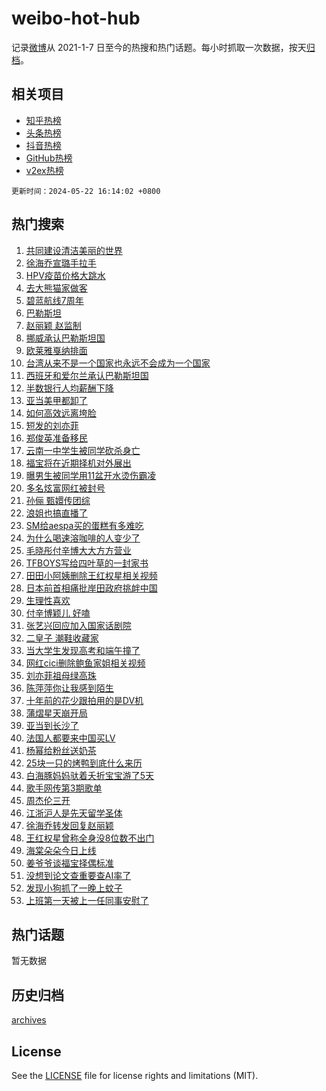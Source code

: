 # weibo-hot-hub

记录[微博](https://www.weibo.com)从 2021-1-7 日至今的热搜和热门话题。每小时抓取一次数据，按天[归档](archives)。

## 相关项目

- [知乎热榜](https://github.com/lonnyzhang423/zhihu-hot-hub)
- [头条热榜](https://github.com/lonnyzhang423/toutiao-hot-hub)
- [抖音热榜](https://github.com/lonnyzhang423/douyin-hot-hub)
- [GitHub热榜](https://github.com/lonnyzhang423/github-hot-hub)
- [v2ex热榜](https://github.com/lonnyzhang423/v2ex-hot-hub)


`更新时间：2024-05-22 16:14:02 +0800`

## 热门搜索

1. [共同建设清洁美丽的世界](https://m.weibo.cn/search?containerid=100103type%3D1%26t%3D10%26q%3D%23%E5%85%B1%E5%90%8C%E5%BB%BA%E8%AE%BE%E6%B8%85%E6%B4%81%E7%BE%8E%E4%B8%BD%E7%9A%84%E4%B8%96%E7%95%8C%23&stream_entry_id=51&isnewpage=1&extparam=seat%3D1%26dgr%3D0%26cate%3D10103%26q%3D%2523%25E5%2585%25B1%25E5%2590%258C%25E5%25BB%25BA%25E8%25AE%25BE%25E6%25B8%2585%25E6%25B4%2581%25E7%25BE%258E%25E4%25B8%25BD%25E7%259A%2584%25E4%25B8%2596%25E7%2595%258C%2523%26pos%3D0%26filter_type%3Drealtimehot%26stream_entry_id%3D51%26c_type%3D51%26display_time%3D1716365640%26pre_seqid%3D171636564093502142128)
1. [徐海乔宣璐手拉手](https://m.weibo.cn/search?containerid=100103type%3D1%26t%3D10%26q%3D%E5%BE%90%E6%B5%B7%E4%B9%94%E5%AE%A3%E7%92%90%E6%89%8B%E6%8B%89%E6%89%8B&stream_entry_id=31&isnewpage=1&extparam=seat%3D1%26lcate%3D5001%26cate%3D5001%26pos%3D0%26stream_entry_id%3D31%26dgr%3D0%26realpos%3D1%26q%3D%25E5%25BE%2590%25E6%25B5%25B7%25E4%25B9%2594%25E5%25AE%25A3%25E7%2592%2590%25E6%2589%258B%25E6%258B%2589%25E6%2589%258B%26c_type%3D31%26filter_type%3Drealtimehot%26flag%3D1%26band_rank%3D1%26display_time%3D1716365640%26pre_seqid%3D171636564093502142128)
1. [HPV疫苗价格大跳水](https://m.weibo.cn/search?containerid=100103type%3D1%26t%3D10%26q%3D%23HPV%E7%96%AB%E8%8B%97%E4%BB%B7%E6%A0%BC%E5%A4%A7%E8%B7%B3%E6%B0%B4%23&stream_entry_id=31&isnewpage=1&extparam=seat%3D1%26lcate%3D5001%26cate%3D5001%26pos%3D1%26stream_entry_id%3D31%26dgr%3D0%26realpos%3D2%26q%3D%2523HPV%25E7%2596%25AB%25E8%258B%2597%25E4%25BB%25B7%25E6%25A0%25BC%25E5%25A4%25A7%25E8%25B7%25B3%25E6%25B0%25B4%2523%26c_type%3D31%26filter_type%3Drealtimehot%26flag%3D1%26band_rank%3D2%26display_time%3D1716365640%26pre_seqid%3D171636564093502142128)
1. [去大熊猫家做客](https://m.weibo.cn/search?containerid=100103type%3D1%26t%3D10%26q%3D%23%E5%8E%BB%E5%A4%A7%E7%86%8A%E7%8C%AB%E5%AE%B6%E5%81%9A%E5%AE%A2%23&stream_entry_id=31&isnewpage=1&extparam=seat%3D1%26lcate%3D5001%26cate%3D5001%26pos%3D2%26stream_entry_id%3D31%26dgr%3D0%26realpos%3D3%26q%3D%2523%25E5%258E%25BB%25E5%25A4%25A7%25E7%2586%258A%25E7%258C%25AB%25E5%25AE%25B6%25E5%2581%259A%25E5%25AE%25A2%2523%26c_type%3D31%26filter_type%3Drealtimehot%26flag%3D0%26band_rank%3D3%26display_time%3D1716365640%26pre_seqid%3D171636564093502142128)
1. [碧蓝航线7周年](https://m.weibo.cn/search?containerid=100103type%3D1%26t%3D10%26q%3D%23%E7%A2%A7%E8%93%9D%E8%88%AA%E7%BA%BF7%E5%91%A8%E5%B9%B4%23&stream_entry_id=31&isnewpage=1&extparam=seat%3D1%26lcate%3D5001%26cate%3D5001%26pos%3D3%26stream_entry_id%3D31%26dgr%3D0%26c_type%3D31%26is_ad_pos%3D1%26q%3D%2523%25E7%25A2%25A7%25E8%2593%259D%25E8%2588%25AA%25E7%25BA%25BF7%25E5%2591%25A8%25E5%25B9%25B4%2523%26band_rank%3D4%26filter_type%3Drealtimehot%26adid%3D236921%26topic_ad%3D1%26display_time%3D1716365640%26pre_seqid%3D171636564093502142128)
1. [巴勒斯坦](https://m.weibo.cn/search?containerid=100103type%3D1%26t%3D10%26q%3D%E5%B7%B4%E5%8B%92%E6%96%AF%E5%9D%A6&stream_entry_id=31&isnewpage=1&extparam=seat%3D1%26lcate%3D5001%26cate%3D5001%26pos%3D4%26stream_entry_id%3D31%26dgr%3D0%26realpos%3D4%26q%3D%25E5%25B7%25B4%25E5%258B%2592%25E6%2596%25AF%25E5%259D%25A6%26c_type%3D31%26filter_type%3Drealtimehot%26flag%3D1%26band_rank%3D4%26display_time%3D1716365640%26pre_seqid%3D171636564093502142128)
1. [赵丽颖 赵监制](https://m.weibo.cn/search?containerid=100103type%3D1%26t%3D10%26q%3D%E8%B5%B5%E4%B8%BD%E9%A2%96+%E8%B5%B5%E7%9B%91%E5%88%B6&stream_entry_id=31&isnewpage=1&extparam=seat%3D1%26lcate%3D5001%26cate%3D5001%26pos%3D5%26stream_entry_id%3D31%26dgr%3D0%26realpos%3D5%26q%3D%25E8%25B5%25B5%25E4%25B8%25BD%25E9%25A2%2596%2520%25E8%25B5%25B5%25E7%259B%2591%25E5%2588%25B6%26c_type%3D31%26filter_type%3Drealtimehot%26flag%3D0%26band_rank%3D5%26display_time%3D1716365640%26pre_seqid%3D171636564093502142128)
1. [挪威承认巴勒斯坦国](https://m.weibo.cn/search?containerid=100103type%3D1%26t%3D10%26q%3D%23%E6%8C%AA%E5%A8%81%E6%89%BF%E8%AE%A4%E5%B7%B4%E5%8B%92%E6%96%AF%E5%9D%A6%E5%9B%BD%23&stream_entry_id=31&isnewpage=1&extparam=seat%3D1%26lcate%3D5001%26cate%3D5001%26pos%3D6%26stream_entry_id%3D31%26dgr%3D0%26realpos%3D6%26q%3D%2523%25E6%258C%25AA%25E5%25A8%2581%25E6%2589%25BF%25E8%25AE%25A4%25E5%25B7%25B4%25E5%258B%2592%25E6%2596%25AF%25E5%259D%25A6%25E5%259B%25BD%2523%26c_type%3D31%26filter_type%3Drealtimehot%26flag%3D1%26band_rank%3D6%26display_time%3D1716365640%26pre_seqid%3D171636564093502142128)
1. [欧莱雅戛纳排面](https://m.weibo.cn/search?containerid=100103type%3D1%26t%3D10%26q%3D%23%E6%AC%A7%E8%8E%B1%E9%9B%85%E6%88%9B%E7%BA%B3%E6%8E%92%E9%9D%A2%23&stream_entry_id=31&isnewpage=1&extparam=seat%3D1%26lcate%3D5001%26cate%3D5001%26pos%3D7%26stream_entry_id%3D31%26dgr%3D0%26c_type%3D31%26is_ad_pos%3D1%26q%3D%2523%25E6%25AC%25A7%25E8%258E%25B1%25E9%259B%2585%25E6%2588%259B%25E7%25BA%25B3%25E6%258E%2592%25E9%259D%25A2%2523%26band_rank%3D7%26filter_type%3Drealtimehot%26adid%3D237565%26topic_ad%3D1%26display_time%3D1716365640%26pre_seqid%3D171636564093502142128)
1. [台湾从来不是一个国家也永远不会成为一个国家](https://m.weibo.cn/search?containerid=100103type%3D1%26t%3D10%26q%3D%23%E5%8F%B0%E6%B9%BE%E4%BB%8E%E6%9D%A5%E4%B8%8D%E6%98%AF%E4%B8%80%E4%B8%AA%E5%9B%BD%E5%AE%B6%E4%B9%9F%E6%B0%B8%E8%BF%9C%E4%B8%8D%E4%BC%9A%E6%88%90%E4%B8%BA%E4%B8%80%E4%B8%AA%E5%9B%BD%E5%AE%B6%23&stream_entry_id=31&isnewpage=1&extparam=seat%3D1%26lcate%3D5001%26cate%3D5001%26pos%3D8%26stream_entry_id%3D31%26dgr%3D0%26realpos%3D7%26q%3D%2523%25E5%258F%25B0%25E6%25B9%25BE%25E4%25BB%258E%25E6%259D%25A5%25E4%25B8%258D%25E6%2598%25AF%25E4%25B8%2580%25E4%25B8%25AA%25E5%259B%25BD%25E5%25AE%25B6%25E4%25B9%259F%25E6%25B0%25B8%25E8%25BF%259C%25E4%25B8%258D%25E4%25BC%259A%25E6%2588%2590%25E4%25B8%25BA%25E4%25B8%2580%25E4%25B8%25AA%25E5%259B%25BD%25E5%25AE%25B6%2523%26c_type%3D31%26filter_type%3Drealtimehot%26flag%3D2%26band_rank%3D7%26display_time%3D1716365640%26pre_seqid%3D171636564093502142128)
1. [西班牙和爱尔兰承认巴勒斯坦国](https://m.weibo.cn/search?containerid=100103type%3D1%26t%3D10%26q%3D%23%E8%A5%BF%E7%8F%AD%E7%89%99%E5%92%8C%E7%88%B1%E5%B0%94%E5%85%B0%E6%89%BF%E8%AE%A4%E5%B7%B4%E5%8B%92%E6%96%AF%E5%9D%A6%E5%9B%BD%23&stream_entry_id=31&isnewpage=1&extparam=seat%3D1%26lcate%3D5001%26cate%3D5001%26pos%3D9%26stream_entry_id%3D31%26dgr%3D0%26realpos%3D8%26q%3D%2523%25E8%25A5%25BF%25E7%258F%25AD%25E7%2589%2599%25E5%2592%258C%25E7%2588%25B1%25E5%25B0%2594%25E5%2585%25B0%25E6%2589%25BF%25E8%25AE%25A4%25E5%25B7%25B4%25E5%258B%2592%25E6%2596%25AF%25E5%259D%25A6%25E5%259B%25BD%2523%26c_type%3D31%26filter_type%3Drealtimehot%26flag%3D1%26band_rank%3D8%26display_time%3D1716365640%26pre_seqid%3D171636564093502142128)
1. [半数银行人均薪酬下降](https://m.weibo.cn/search?containerid=100103type%3D1%26t%3D10%26q%3D%23%E5%8D%8A%E6%95%B0%E9%93%B6%E8%A1%8C%E4%BA%BA%E5%9D%87%E8%96%AA%E9%85%AC%E4%B8%8B%E9%99%8D%23&stream_entry_id=31&isnewpage=1&extparam=seat%3D1%26lcate%3D5001%26cate%3D5001%26pos%3D10%26stream_entry_id%3D31%26dgr%3D0%26realpos%3D9%26q%3D%2523%25E5%258D%258A%25E6%2595%25B0%25E9%2593%25B6%25E8%25A1%258C%25E4%25BA%25BA%25E5%259D%2587%25E8%2596%25AA%25E9%2585%25AC%25E4%25B8%258B%25E9%2599%258D%2523%26c_type%3D31%26filter_type%3Drealtimehot%26flag%3D0%26band_rank%3D9%26display_time%3D1716365640%26pre_seqid%3D171636564093502142128)
1. [亚当美甲都卸了](https://m.weibo.cn/search?containerid=100103type%3D1%26t%3D10%26q%3D%23%E4%BA%9A%E5%BD%93%E7%BE%8E%E7%94%B2%E9%83%BD%E5%8D%B8%E4%BA%86%23&stream_entry_id=31&isnewpage=1&extparam=seat%3D1%26lcate%3D5001%26cate%3D5001%26pos%3D11%26stream_entry_id%3D31%26dgr%3D0%26realpos%3D10%26q%3D%2523%25E4%25BA%259A%25E5%25BD%2593%25E7%25BE%258E%25E7%2594%25B2%25E9%2583%25BD%25E5%258D%25B8%25E4%25BA%2586%2523%26c_type%3D31%26filter_type%3Drealtimehot%26flag%3D2%26band_rank%3D10%26display_time%3D1716365640%26pre_seqid%3D171636564093502142128)
1. [如何高效远离垮脸](https://m.weibo.cn/search?containerid=100103type%3D1%26t%3D10%26q%3D%23%E5%A6%82%E4%BD%95%E9%AB%98%E6%95%88%E8%BF%9C%E7%A6%BB%E5%9E%AE%E8%84%B8%23&stream_entry_id=31&isnewpage=1&extparam=seat%3D1%26lcate%3D5001%26cate%3D5001%26pos%3D12%26stream_entry_id%3D31%26dgr%3D0%26realpos%3D11%26c_type%3D31%26q%3D%2523%25E5%25A6%2582%25E4%25BD%2595%25E9%25AB%2598%25E6%2595%2588%25E8%25BF%259C%25E7%25A6%25BB%25E5%259E%25AE%25E8%2584%25B8%2523%26flag%3D0%26filter_type%3Drealtimehot%26adid%3D237297%26band_rank%3D11%26display_time%3D1716365640%26pre_seqid%3D171636564093502142128)
1. [短发的刘亦菲](https://m.weibo.cn/search?containerid=100103type%3D1%26t%3D10%26q%3D%23%E7%9F%AD%E5%8F%91%E7%9A%84%E5%88%98%E4%BA%A6%E8%8F%B2%23&stream_entry_id=31&isnewpage=1&extparam=seat%3D1%26lcate%3D5001%26cate%3D5001%26pos%3D13%26stream_entry_id%3D31%26dgr%3D0%26realpos%3D12%26q%3D%2523%25E7%259F%25AD%25E5%258F%2591%25E7%259A%2584%25E5%2588%2598%25E4%25BA%25A6%25E8%258F%25B2%2523%26c_type%3D31%26filter_type%3Drealtimehot%26flag%3D0%26band_rank%3D12%26display_time%3D1716365640%26pre_seqid%3D171636564093502142128)
1. [郑俊英准备移民](https://m.weibo.cn/search?containerid=100103type%3D1%26t%3D10%26q%3D%23%E9%83%91%E4%BF%8A%E8%8B%B1%E5%87%86%E5%A4%87%E7%A7%BB%E6%B0%91%23&stream_entry_id=31&isnewpage=1&extparam=seat%3D1%26lcate%3D5001%26cate%3D5001%26pos%3D14%26stream_entry_id%3D31%26dgr%3D0%26realpos%3D13%26q%3D%2523%25E9%2583%2591%25E4%25BF%258A%25E8%258B%25B1%25E5%2587%2586%25E5%25A4%2587%25E7%25A7%25BB%25E6%25B0%2591%2523%26c_type%3D31%26filter_type%3Drealtimehot%26flag%3D1%26band_rank%3D13%26display_time%3D1716365640%26pre_seqid%3D171636564093502142128)
1. [云南一中学生被同学砍杀身亡](https://m.weibo.cn/search?containerid=100103type%3D1%26t%3D10%26q%3D%23%E4%BA%91%E5%8D%97%E4%B8%80%E4%B8%AD%E5%AD%A6%E7%94%9F%E8%A2%AB%E5%90%8C%E5%AD%A6%E7%A0%8D%E6%9D%80%E8%BA%AB%E4%BA%A1%23&stream_entry_id=31&isnewpage=1&extparam=seat%3D1%26lcate%3D5001%26cate%3D5001%26pos%3D15%26stream_entry_id%3D31%26dgr%3D0%26realpos%3D14%26q%3D%2523%25E4%25BA%2591%25E5%258D%2597%25E4%25B8%2580%25E4%25B8%25AD%25E5%25AD%25A6%25E7%2594%259F%25E8%25A2%25AB%25E5%2590%258C%25E5%25AD%25A6%25E7%25A0%258D%25E6%259D%2580%25E8%25BA%25AB%25E4%25BA%25A1%2523%26c_type%3D31%26filter_type%3Drealtimehot%26flag%3D0%26band_rank%3D14%26display_time%3D1716365640%26pre_seqid%3D171636564093502142128)
1. [福宝将在近期择机对外展出](https://m.weibo.cn/search?containerid=100103type%3D1%26t%3D10%26q%3D%23%E7%A6%8F%E5%AE%9D%E5%B0%86%E5%9C%A8%E8%BF%91%E6%9C%9F%E6%8B%A9%E6%9C%BA%E5%AF%B9%E5%A4%96%E5%B1%95%E5%87%BA%23&stream_entry_id=31&isnewpage=1&extparam=seat%3D1%26lcate%3D5001%26cate%3D5001%26pos%3D16%26stream_entry_id%3D31%26dgr%3D0%26realpos%3D15%26q%3D%2523%25E7%25A6%258F%25E5%25AE%259D%25E5%25B0%2586%25E5%259C%25A8%25E8%25BF%2591%25E6%259C%259F%25E6%258B%25A9%25E6%259C%25BA%25E5%25AF%25B9%25E5%25A4%2596%25E5%25B1%2595%25E5%2587%25BA%2523%26c_type%3D31%26filter_type%3Drealtimehot%26flag%3D0%26band_rank%3D15%26display_time%3D1716365640%26pre_seqid%3D171636564093502142128)
1. [曝男生被同学用11盆开水烫伤霸凌](https://m.weibo.cn/search?containerid=100103type%3D1%26t%3D10%26q%3D%23%E6%9B%9D%E7%94%B7%E7%94%9F%E8%A2%AB%E5%90%8C%E5%AD%A6%E7%94%A811%E7%9B%86%E5%BC%80%E6%B0%B4%E7%83%AB%E4%BC%A4%E9%9C%B8%E5%87%8C%23&stream_entry_id=31&isnewpage=1&extparam=seat%3D1%26lcate%3D5001%26cate%3D5001%26pos%3D17%26stream_entry_id%3D31%26dgr%3D0%26realpos%3D16%26q%3D%2523%25E6%259B%259D%25E7%2594%25B7%25E7%2594%259F%25E8%25A2%25AB%25E5%2590%258C%25E5%25AD%25A6%25E7%2594%25A811%25E7%259B%2586%25E5%25BC%2580%25E6%25B0%25B4%25E7%2583%25AB%25E4%25BC%25A4%25E9%259C%25B8%25E5%2587%258C%2523%26c_type%3D31%26filter_type%3Drealtimehot%26flag%3D0%26band_rank%3D16%26display_time%3D1716365640%26pre_seqid%3D171636564093502142128)
1. [多名炫富网红被封号](https://m.weibo.cn/search?containerid=100103type%3D1%26t%3D10%26q%3D%23%E5%A4%9A%E5%90%8D%E7%82%AB%E5%AF%8C%E7%BD%91%E7%BA%A2%E8%A2%AB%E5%B0%81%E5%8F%B7%23&stream_entry_id=31&isnewpage=1&extparam=seat%3D1%26lcate%3D5001%26cate%3D5001%26pos%3D18%26stream_entry_id%3D31%26dgr%3D0%26realpos%3D17%26q%3D%2523%25E5%25A4%259A%25E5%2590%258D%25E7%2582%25AB%25E5%25AF%258C%25E7%25BD%2591%25E7%25BA%25A2%25E8%25A2%25AB%25E5%25B0%2581%25E5%258F%25B7%2523%26c_type%3D31%26filter_type%3Drealtimehot%26flag%3D0%26band_rank%3D17%26display_time%3D1716365640%26pre_seqid%3D171636564093502142128)
1. [孙俪 甄嬛传团综](https://m.weibo.cn/search?containerid=100103type%3D1%26t%3D10%26q%3D%E5%AD%99%E4%BF%AA+%E7%94%84%E5%AC%9B%E4%BC%A0%E5%9B%A2%E7%BB%BC&stream_entry_id=31&isnewpage=1&extparam=seat%3D1%26lcate%3D5001%26cate%3D5001%26pos%3D19%26stream_entry_id%3D31%26dgr%3D0%26realpos%3D18%26q%3D%25E5%25AD%2599%25E4%25BF%25AA%2520%25E7%2594%2584%25E5%25AC%259B%25E4%25BC%25A0%25E5%259B%25A2%25E7%25BB%25BC%26c_type%3D31%26filter_type%3Drealtimehot%26flag%3D0%26band_rank%3D18%26display_time%3D1716365640%26pre_seqid%3D171636564093502142128)
1. [浪姐也搞直播了](https://m.weibo.cn/search?containerid=100103type%3D1%26t%3D10%26q%3D%23%E6%B5%AA%E5%A7%90%E4%B9%9F%E6%90%9E%E7%9B%B4%E6%92%AD%E4%BA%86%23&stream_entry_id=31&isnewpage=1&extparam=seat%3D1%26lcate%3D5001%26cate%3D5001%26pos%3D20%26stream_entry_id%3D31%26dgr%3D0%26realpos%3D19%26q%3D%2523%25E6%25B5%25AA%25E5%25A7%2590%25E4%25B9%259F%25E6%2590%259E%25E7%259B%25B4%25E6%2592%25AD%25E4%25BA%2586%2523%26c_type%3D31%26filter_type%3Drealtimehot%26flag%3D1%26band_rank%3D19%26display_time%3D1716365640%26pre_seqid%3D171636564093502142128)
1. [SM给aespa买的蛋糕有多难吃](https://m.weibo.cn/search?containerid=100103type%3D1%26t%3D10%26q%3DSM%E7%BB%99aespa%E4%B9%B0%E7%9A%84%E8%9B%8B%E7%B3%95%E6%9C%89%E5%A4%9A%E9%9A%BE%E5%90%83&stream_entry_id=31&isnewpage=1&extparam=seat%3D1%26lcate%3D5001%26cate%3D5001%26pos%3D21%26stream_entry_id%3D31%26dgr%3D0%26realpos%3D20%26q%3DSM%25E7%25BB%2599aespa%25E4%25B9%25B0%25E7%259A%2584%25E8%259B%258B%25E7%25B3%2595%25E6%259C%2589%25E5%25A4%259A%25E9%259A%25BE%25E5%2590%2583%26c_type%3D31%26filter_type%3Drealtimehot%26flag%3D1%26band_rank%3D20%26display_time%3D1716365640%26pre_seqid%3D171636564093502142128)
1. [为什么喝速溶咖啡的人变少了](https://m.weibo.cn/search?containerid=100103type%3D1%26t%3D10%26q%3D%23%E4%B8%BA%E4%BB%80%E4%B9%88%E5%96%9D%E9%80%9F%E6%BA%B6%E5%92%96%E5%95%A1%E7%9A%84%E4%BA%BA%E5%8F%98%E5%B0%91%E4%BA%86%23&stream_entry_id=31&isnewpage=1&extparam=seat%3D1%26lcate%3D5001%26cate%3D5001%26pos%3D22%26stream_entry_id%3D31%26dgr%3D0%26realpos%3D21%26q%3D%2523%25E4%25B8%25BA%25E4%25BB%2580%25E4%25B9%2588%25E5%2596%259D%25E9%2580%259F%25E6%25BA%25B6%25E5%2592%2596%25E5%2595%25A1%25E7%259A%2584%25E4%25BA%25BA%25E5%258F%2598%25E5%25B0%2591%25E4%25BA%2586%2523%26c_type%3D31%26filter_type%3Drealtimehot%26flag%3D1%26band_rank%3D21%26display_time%3D1716365640%26pre_seqid%3D171636564093502142128)
1. [毛晓彤付辛博大大方方营业](https://m.weibo.cn/search?containerid=100103type%3D1%26t%3D10%26q%3D%23%E6%AF%9B%E6%99%93%E5%BD%A4%E4%BB%98%E8%BE%9B%E5%8D%9A%E5%A4%A7%E5%A4%A7%E6%96%B9%E6%96%B9%E8%90%A5%E4%B8%9A%23&stream_entry_id=31&isnewpage=1&extparam=seat%3D1%26lcate%3D5001%26cate%3D5001%26pos%3D23%26stream_entry_id%3D31%26dgr%3D0%26realpos%3D22%26q%3D%2523%25E6%25AF%259B%25E6%2599%2593%25E5%25BD%25A4%25E4%25BB%2598%25E8%25BE%259B%25E5%258D%259A%25E5%25A4%25A7%25E5%25A4%25A7%25E6%2596%25B9%25E6%2596%25B9%25E8%2590%25A5%25E4%25B8%259A%2523%26c_type%3D31%26filter_type%3Drealtimehot%26flag%3D2%26band_rank%3D22%26display_time%3D1716365640%26pre_seqid%3D171636564093502142128)
1. [TFBOYS写给四叶草的一封家书](https://m.weibo.cn/search?containerid=100103type%3D1%26t%3D10%26q%3D%23TFBOYS%E5%86%99%E7%BB%99%E5%9B%9B%E5%8F%B6%E8%8D%89%E7%9A%84%E4%B8%80%E5%B0%81%E5%AE%B6%E4%B9%A6%23&stream_entry_id=31&isnewpage=1&extparam=seat%3D1%26lcate%3D5001%26cate%3D5001%26pos%3D24%26stream_entry_id%3D31%26dgr%3D0%26realpos%3D23%26q%3D%2523TFBOYS%25E5%2586%2599%25E7%25BB%2599%25E5%259B%259B%25E5%258F%25B6%25E8%258D%2589%25E7%259A%2584%25E4%25B8%2580%25E5%25B0%2581%25E5%25AE%25B6%25E4%25B9%25A6%2523%26c_type%3D31%26filter_type%3Drealtimehot%26flag%3D1%26band_rank%3D23%26display_time%3D1716365640%26pre_seqid%3D171636564093502142128)
1. [田田小阿姨删除王红权星相关视频](https://m.weibo.cn/search?containerid=100103type%3D1%26t%3D10%26q%3D%23%E7%94%B0%E7%94%B0%E5%B0%8F%E9%98%BF%E5%A7%A8%E5%88%A0%E9%99%A4%E7%8E%8B%E7%BA%A2%E6%9D%83%E6%98%9F%E7%9B%B8%E5%85%B3%E8%A7%86%E9%A2%91%23&stream_entry_id=31&isnewpage=1&extparam=seat%3D1%26lcate%3D5001%26cate%3D5001%26pos%3D25%26stream_entry_id%3D31%26dgr%3D0%26realpos%3D24%26q%3D%2523%25E7%2594%25B0%25E7%2594%25B0%25E5%25B0%258F%25E9%2598%25BF%25E5%25A7%25A8%25E5%2588%25A0%25E9%2599%25A4%25E7%258E%258B%25E7%25BA%25A2%25E6%259D%2583%25E6%2598%259F%25E7%259B%25B8%25E5%2585%25B3%25E8%25A7%2586%25E9%25A2%2591%2523%26c_type%3D31%26filter_type%3Drealtimehot%26flag%3D0%26band_rank%3D24%26display_time%3D1716365640%26pre_seqid%3D171636564093502142128)
1. [日本前首相痛批岸田政府挑衅中国](https://m.weibo.cn/search?containerid=100103type%3D1%26t%3D10%26q%3D%23%E6%97%A5%E6%9C%AC%E5%89%8D%E9%A6%96%E7%9B%B8%E7%97%9B%E6%89%B9%E5%B2%B8%E7%94%B0%E6%94%BF%E5%BA%9C%E6%8C%91%E8%A1%85%E4%B8%AD%E5%9B%BD%23&stream_entry_id=31&isnewpage=1&extparam=seat%3D1%26lcate%3D5001%26cate%3D5001%26pos%3D26%26stream_entry_id%3D31%26dgr%3D0%26realpos%3D25%26q%3D%2523%25E6%2597%25A5%25E6%259C%25AC%25E5%2589%258D%25E9%25A6%2596%25E7%259B%25B8%25E7%2597%259B%25E6%2589%25B9%25E5%25B2%25B8%25E7%2594%25B0%25E6%2594%25BF%25E5%25BA%259C%25E6%258C%2591%25E8%25A1%2585%25E4%25B8%25AD%25E5%259B%25BD%2523%26c_type%3D31%26filter_type%3Drealtimehot%26flag%3D1%26band_rank%3D25%26display_time%3D1716365640%26pre_seqid%3D171636564093502142128)
1. [生理性喜欢](https://m.weibo.cn/search?containerid=100103type%3D1%26t%3D10%26q%3D%E7%94%9F%E7%90%86%E6%80%A7%E5%96%9C%E6%AC%A2&stream_entry_id=31&isnewpage=1&extparam=seat%3D1%26lcate%3D5001%26cate%3D5001%26pos%3D27%26stream_entry_id%3D31%26dgr%3D0%26realpos%3D26%26q%3D%25E7%2594%259F%25E7%2590%2586%25E6%2580%25A7%25E5%2596%259C%25E6%25AC%25A2%26c_type%3D31%26filter_type%3Drealtimehot%26flag%3D0%26band_rank%3D26%26display_time%3D1716365640%26pre_seqid%3D171636564093502142128)
1. [付辛博颖儿 好嗑](https://m.weibo.cn/search?containerid=100103type%3D1%26t%3D10%26q%3D%E4%BB%98%E8%BE%9B%E5%8D%9A%E9%A2%96%E5%84%BF+%E5%A5%BD%E5%97%91&stream_entry_id=31&isnewpage=1&extparam=seat%3D1%26lcate%3D5001%26cate%3D5001%26pos%3D28%26stream_entry_id%3D31%26dgr%3D0%26realpos%3D27%26q%3D%25E4%25BB%2598%25E8%25BE%259B%25E5%258D%259A%25E9%25A2%2596%25E5%2584%25BF%2520%25E5%25A5%25BD%25E5%2597%2591%26c_type%3D31%26filter_type%3Drealtimehot%26flag%3D0%26band_rank%3D27%26display_time%3D1716365640%26pre_seqid%3D171636564093502142128)
1. [张艺兴回应加入国家话剧院](https://m.weibo.cn/search?containerid=100103type%3D1%26t%3D10%26q%3D%23%E5%BC%A0%E8%89%BA%E5%85%B4%E5%9B%9E%E5%BA%94%E5%8A%A0%E5%85%A5%E5%9B%BD%E5%AE%B6%E8%AF%9D%E5%89%A7%E9%99%A2%23&stream_entry_id=31&isnewpage=1&extparam=seat%3D1%26lcate%3D5001%26cate%3D5001%26pos%3D29%26stream_entry_id%3D31%26dgr%3D0%26realpos%3D28%26q%3D%2523%25E5%25BC%25A0%25E8%2589%25BA%25E5%2585%25B4%25E5%259B%259E%25E5%25BA%2594%25E5%258A%25A0%25E5%2585%25A5%25E5%259B%25BD%25E5%25AE%25B6%25E8%25AF%259D%25E5%2589%25A7%25E9%2599%25A2%2523%26c_type%3D31%26filter_type%3Drealtimehot%26flag%3D0%26band_rank%3D28%26display_time%3D1716365640%26pre_seqid%3D171636564093502142128)
1. [二皇子 潮鞋收藏家](https://m.weibo.cn/search?containerid=100103type%3D1%26t%3D10%26q%3D%E4%BA%8C%E7%9A%87%E5%AD%90+%E6%BD%AE%E9%9E%8B%E6%94%B6%E8%97%8F%E5%AE%B6&stream_entry_id=31&isnewpage=1&extparam=seat%3D1%26lcate%3D5001%26cate%3D5001%26pos%3D30%26stream_entry_id%3D31%26dgr%3D0%26realpos%3D29%26q%3D%25E4%25BA%258C%25E7%259A%2587%25E5%25AD%2590%2520%25E6%25BD%25AE%25E9%259E%258B%25E6%2594%25B6%25E8%2597%258F%25E5%25AE%25B6%26c_type%3D31%26filter_type%3Drealtimehot%26flag%3D1%26band_rank%3D29%26display_time%3D1716365640%26pre_seqid%3D171636564093502142128)
1. [当大学生发现高考和端午撞了](https://m.weibo.cn/search?containerid=100103type%3D1%26t%3D10%26q%3D%23%E5%BD%93%E5%A4%A7%E5%AD%A6%E7%94%9F%E5%8F%91%E7%8E%B0%E9%AB%98%E8%80%83%E5%92%8C%E7%AB%AF%E5%8D%88%E6%92%9E%E4%BA%86%23&stream_entry_id=31&isnewpage=1&extparam=seat%3D1%26lcate%3D5001%26cate%3D5001%26pos%3D31%26stream_entry_id%3D31%26dgr%3D0%26realpos%3D30%26q%3D%2523%25E5%25BD%2593%25E5%25A4%25A7%25E5%25AD%25A6%25E7%2594%259F%25E5%258F%2591%25E7%258E%25B0%25E9%25AB%2598%25E8%2580%2583%25E5%2592%258C%25E7%25AB%25AF%25E5%258D%2588%25E6%2592%259E%25E4%25BA%2586%2523%26c_type%3D31%26filter_type%3Drealtimehot%26flag%3D0%26band_rank%3D30%26display_time%3D1716365640%26pre_seqid%3D171636564093502142128)
1. [网红cici删除鲍鱼家姐相关视频](https://m.weibo.cn/search?containerid=100103type%3D1%26t%3D10%26q%3D%23%E7%BD%91%E7%BA%A2cici%E5%88%A0%E9%99%A4%E9%B2%8D%E9%B1%BC%E5%AE%B6%E5%A7%90%E7%9B%B8%E5%85%B3%E8%A7%86%E9%A2%91%23&stream_entry_id=31&isnewpage=1&extparam=seat%3D1%26lcate%3D5001%26cate%3D5001%26pos%3D32%26stream_entry_id%3D31%26dgr%3D0%26realpos%3D31%26q%3D%2523%25E7%25BD%2591%25E7%25BA%25A2cici%25E5%2588%25A0%25E9%2599%25A4%25E9%25B2%258D%25E9%25B1%25BC%25E5%25AE%25B6%25E5%25A7%2590%25E7%259B%25B8%25E5%2585%25B3%25E8%25A7%2586%25E9%25A2%2591%2523%26c_type%3D31%26filter_type%3Drealtimehot%26flag%3D1%26band_rank%3D31%26display_time%3D1716365640%26pre_seqid%3D171636564093502142128)
1. [刘亦菲祖母绿高珠](https://m.weibo.cn/search?containerid=100103type%3D1%26t%3D10%26q%3D%23%E5%88%98%E4%BA%A6%E8%8F%B2%E7%A5%96%E6%AF%8D%E7%BB%BF%E9%AB%98%E7%8F%A0%23&stream_entry_id=31&isnewpage=1&extparam=seat%3D1%26lcate%3D5001%26cate%3D5001%26pos%3D33%26stream_entry_id%3D31%26dgr%3D0%26realpos%3D32%26q%3D%2523%25E5%2588%2598%25E4%25BA%25A6%25E8%258F%25B2%25E7%25A5%2596%25E6%25AF%258D%25E7%25BB%25BF%25E9%25AB%2598%25E7%258F%25A0%2523%26c_type%3D31%26filter_type%3Drealtimehot%26flag%3D1%26band_rank%3D32%26display_time%3D1716365640%26pre_seqid%3D171636564093502142128)
1. [陈萍萍你让我感到陌生](https://m.weibo.cn/search?containerid=100103type%3D1%26t%3D10%26q%3D%E9%99%88%E8%90%8D%E8%90%8D%E4%BD%A0%E8%AE%A9%E6%88%91%E6%84%9F%E5%88%B0%E9%99%8C%E7%94%9F&stream_entry_id=31&isnewpage=1&extparam=seat%3D1%26lcate%3D5001%26cate%3D5001%26pos%3D34%26stream_entry_id%3D31%26dgr%3D0%26realpos%3D33%26q%3D%25E9%2599%2588%25E8%2590%258D%25E8%2590%258D%25E4%25BD%25A0%25E8%25AE%25A9%25E6%2588%2591%25E6%2584%259F%25E5%2588%25B0%25E9%2599%258C%25E7%2594%259F%26c_type%3D31%26filter_type%3Drealtimehot%26flag%3D0%26band_rank%3D33%26display_time%3D1716365640%26pre_seqid%3D171636564093502142128)
1. [十年前的花少跟拍用的是DV机](https://m.weibo.cn/search?containerid=100103type%3D1%26t%3D10%26q%3D%23%E5%8D%81%E5%B9%B4%E5%89%8D%E7%9A%84%E8%8A%B1%E5%B0%91%E8%B7%9F%E6%8B%8D%E7%94%A8%E7%9A%84%E6%98%AFDV%E6%9C%BA%23&stream_entry_id=31&isnewpage=1&extparam=seat%3D1%26lcate%3D5001%26cate%3D5001%26pos%3D35%26stream_entry_id%3D31%26dgr%3D0%26realpos%3D34%26q%3D%2523%25E5%258D%2581%25E5%25B9%25B4%25E5%2589%258D%25E7%259A%2584%25E8%258A%25B1%25E5%25B0%2591%25E8%25B7%259F%25E6%258B%258D%25E7%2594%25A8%25E7%259A%2584%25E6%2598%25AFDV%25E6%259C%25BA%2523%26c_type%3D31%26filter_type%3Drealtimehot%26flag%3D1%26band_rank%3D34%26display_time%3D1716365640%26pre_seqid%3D171636564093502142128)
1. [蒲熠星天崩开局](https://m.weibo.cn/search?containerid=100103type%3D1%26t%3D10%26q%3D%23%E8%92%B2%E7%86%A0%E6%98%9F%E5%A4%A9%E5%B4%A9%E5%BC%80%E5%B1%80%23&stream_entry_id=31&isnewpage=1&extparam=seat%3D1%26lcate%3D5001%26cate%3D5001%26pos%3D36%26stream_entry_id%3D31%26dgr%3D0%26realpos%3D35%26q%3D%2523%25E8%2592%25B2%25E7%2586%25A0%25E6%2598%259F%25E5%25A4%25A9%25E5%25B4%25A9%25E5%25BC%2580%25E5%25B1%2580%2523%26c_type%3D31%26filter_type%3Drealtimehot%26flag%3D1%26band_rank%3D35%26display_time%3D1716365640%26pre_seqid%3D171636564093502142128)
1. [亚当到长沙了](https://m.weibo.cn/search?containerid=100103type%3D1%26t%3D10%26q%3D%23%E4%BA%9A%E5%BD%93%E5%88%B0%E9%95%BF%E6%B2%99%E4%BA%86%23&stream_entry_id=31&isnewpage=1&extparam=seat%3D1%26lcate%3D5001%26cate%3D5001%26pos%3D37%26stream_entry_id%3D31%26dgr%3D0%26realpos%3D36%26q%3D%2523%25E4%25BA%259A%25E5%25BD%2593%25E5%2588%25B0%25E9%2595%25BF%25E6%25B2%2599%25E4%25BA%2586%2523%26c_type%3D31%26filter_type%3Drealtimehot%26flag%3D0%26band_rank%3D36%26display_time%3D1716365640%26pre_seqid%3D171636564093502142128)
1. [法国人都要来中国买LV](https://m.weibo.cn/search?containerid=100103type%3D1%26t%3D10%26q%3D%23%E6%B3%95%E5%9B%BD%E4%BA%BA%E9%83%BD%E8%A6%81%E6%9D%A5%E4%B8%AD%E5%9B%BD%E4%B9%B0LV%23&stream_entry_id=31&isnewpage=1&extparam=seat%3D1%26lcate%3D5001%26cate%3D5001%26pos%3D38%26stream_entry_id%3D31%26dgr%3D0%26realpos%3D37%26q%3D%2523%25E6%25B3%2595%25E5%259B%25BD%25E4%25BA%25BA%25E9%2583%25BD%25E8%25A6%2581%25E6%259D%25A5%25E4%25B8%25AD%25E5%259B%25BD%25E4%25B9%25B0LV%2523%26c_type%3D31%26filter_type%3Drealtimehot%26flag%3D0%26band_rank%3D37%26display_time%3D1716365640%26pre_seqid%3D171636564093502142128)
1. [杨幂给粉丝送奶茶](https://m.weibo.cn/search?containerid=100103type%3D1%26t%3D10%26q%3D%23%E6%9D%A8%E5%B9%82%E7%BB%99%E7%B2%89%E4%B8%9D%E9%80%81%E5%A5%B6%E8%8C%B6%23&stream_entry_id=31&isnewpage=1&extparam=seat%3D1%26lcate%3D5001%26cate%3D5001%26pos%3D39%26stream_entry_id%3D31%26dgr%3D0%26realpos%3D38%26q%3D%2523%25E6%259D%25A8%25E5%25B9%2582%25E7%25BB%2599%25E7%25B2%2589%25E4%25B8%259D%25E9%2580%2581%25E5%25A5%25B6%25E8%258C%25B6%2523%26c_type%3D31%26filter_type%3Drealtimehot%26flag%3D1%26band_rank%3D38%26display_time%3D1716365640%26pre_seqid%3D171636564093502142128)
1. [25块一只的烤鸭到底什么来历](https://m.weibo.cn/search?containerid=100103type%3D1%26t%3D10%26q%3D%2325%E5%9D%97%E4%B8%80%E5%8F%AA%E7%9A%84%E7%83%A4%E9%B8%AD%E5%88%B0%E5%BA%95%E4%BB%80%E4%B9%88%E6%9D%A5%E5%8E%86%23&stream_entry_id=31&isnewpage=1&extparam=seat%3D1%26lcate%3D5001%26cate%3D5001%26pos%3D40%26stream_entry_id%3D31%26dgr%3D0%26realpos%3D39%26q%3D%252325%25E5%259D%2597%25E4%25B8%2580%25E5%258F%25AA%25E7%259A%2584%25E7%2583%25A4%25E9%25B8%25AD%25E5%2588%25B0%25E5%25BA%2595%25E4%25BB%2580%25E4%25B9%2588%25E6%259D%25A5%25E5%258E%2586%2523%26c_type%3D31%26filter_type%3Drealtimehot%26flag%3D0%26band_rank%3D39%26display_time%3D1716365640%26pre_seqid%3D171636564093502142128)
1. [白海豚妈妈驮着夭折宝宝游了5天](https://m.weibo.cn/search?containerid=100103type%3D1%26t%3D10%26q%3D%23%E7%99%BD%E6%B5%B7%E8%B1%9A%E5%A6%88%E5%A6%88%E9%A9%AE%E7%9D%80%E5%A4%AD%E6%8A%98%E5%AE%9D%E5%AE%9D%E6%B8%B8%E4%BA%865%E5%A4%A9%23&stream_entry_id=31&isnewpage=1&extparam=seat%3D1%26lcate%3D5001%26cate%3D5001%26pos%3D41%26stream_entry_id%3D31%26dgr%3D0%26realpos%3D40%26q%3D%2523%25E7%2599%25BD%25E6%25B5%25B7%25E8%25B1%259A%25E5%25A6%2588%25E5%25A6%2588%25E9%25A9%25AE%25E7%259D%2580%25E5%25A4%25AD%25E6%258A%2598%25E5%25AE%259D%25E5%25AE%259D%25E6%25B8%25B8%25E4%25BA%25865%25E5%25A4%25A9%2523%26c_type%3D31%26filter_type%3Drealtimehot%26flag%3D0%26band_rank%3D40%26display_time%3D1716365640%26pre_seqid%3D171636564093502142128)
1. [歌手网传第3期歌单](https://m.weibo.cn/search?containerid=100103type%3D1%26t%3D10%26q%3D%23%E6%AD%8C%E6%89%8B%E7%BD%91%E4%BC%A0%E7%AC%AC3%E6%9C%9F%E6%AD%8C%E5%8D%95%23&stream_entry_id=31&isnewpage=1&extparam=seat%3D1%26lcate%3D5001%26cate%3D5001%26pos%3D42%26stream_entry_id%3D31%26dgr%3D0%26realpos%3D41%26q%3D%2523%25E6%25AD%258C%25E6%2589%258B%25E7%25BD%2591%25E4%25BC%25A0%25E7%25AC%25AC3%25E6%259C%259F%25E6%25AD%258C%25E5%258D%2595%2523%26c_type%3D31%26filter_type%3Drealtimehot%26flag%3D0%26band_rank%3D41%26display_time%3D1716365640%26pre_seqid%3D171636564093502142128)
1. [周杰伦三开](https://m.weibo.cn/search?containerid=100103type%3D1%26t%3D10%26q%3D%E5%91%A8%E6%9D%B0%E4%BC%A6%E4%B8%89%E5%BC%80&stream_entry_id=31&isnewpage=1&extparam=seat%3D1%26lcate%3D5001%26cate%3D5001%26pos%3D43%26stream_entry_id%3D31%26dgr%3D0%26realpos%3D42%26q%3D%25E5%2591%25A8%25E6%259D%25B0%25E4%25BC%25A6%25E4%25B8%2589%25E5%25BC%2580%26c_type%3D31%26filter_type%3Drealtimehot%26flag%3D0%26band_rank%3D42%26display_time%3D1716365640%26pre_seqid%3D171636564093502142128)
1. [江浙沪人是先天留学圣体](https://m.weibo.cn/search?containerid=100103type%3D1%26t%3D10%26q%3D%23%E6%B1%9F%E6%B5%99%E6%B2%AA%E4%BA%BA%E6%98%AF%E5%85%88%E5%A4%A9%E7%95%99%E5%AD%A6%E5%9C%A3%E4%BD%93%23&stream_entry_id=31&isnewpage=1&extparam=seat%3D1%26lcate%3D5001%26cate%3D5001%26pos%3D44%26stream_entry_id%3D31%26dgr%3D0%26realpos%3D43%26q%3D%2523%25E6%25B1%259F%25E6%25B5%2599%25E6%25B2%25AA%25E4%25BA%25BA%25E6%2598%25AF%25E5%2585%2588%25E5%25A4%25A9%25E7%2595%2599%25E5%25AD%25A6%25E5%259C%25A3%25E4%25BD%2593%2523%26c_type%3D31%26filter_type%3Drealtimehot%26flag%3D0%26band_rank%3D43%26display_time%3D1716365640%26pre_seqid%3D171636564093502142128)
1. [徐海乔转发回复赵丽颖](https://m.weibo.cn/search?containerid=100103type%3D1%26t%3D10%26q%3D%23%E5%BE%90%E6%B5%B7%E4%B9%94%E8%BD%AC%E5%8F%91%E5%9B%9E%E5%A4%8D%E8%B5%B5%E4%B8%BD%E9%A2%96%23&stream_entry_id=31&isnewpage=1&extparam=seat%3D1%26lcate%3D5001%26cate%3D5001%26pos%3D45%26stream_entry_id%3D31%26dgr%3D0%26realpos%3D44%26q%3D%2523%25E5%25BE%2590%25E6%25B5%25B7%25E4%25B9%2594%25E8%25BD%25AC%25E5%258F%2591%25E5%259B%259E%25E5%25A4%258D%25E8%25B5%25B5%25E4%25B8%25BD%25E9%25A2%2596%2523%26c_type%3D31%26filter_type%3Drealtimehot%26flag%3D1%26band_rank%3D44%26display_time%3D1716365640%26pre_seqid%3D171636564093502142128)
1. [王红权星曾称全身没8位数不出门](https://m.weibo.cn/search?containerid=100103type%3D1%26t%3D10%26q%3D%23%E7%8E%8B%E7%BA%A2%E6%9D%83%E6%98%9F%E6%9B%BE%E7%A7%B0%E5%85%A8%E8%BA%AB%E6%B2%A18%E4%BD%8D%E6%95%B0%E4%B8%8D%E5%87%BA%E9%97%A8%23&stream_entry_id=31&isnewpage=1&extparam=seat%3D1%26lcate%3D5001%26cate%3D5001%26pos%3D46%26stream_entry_id%3D31%26dgr%3D0%26realpos%3D45%26q%3D%2523%25E7%258E%258B%25E7%25BA%25A2%25E6%259D%2583%25E6%2598%259F%25E6%259B%25BE%25E7%25A7%25B0%25E5%2585%25A8%25E8%25BA%25AB%25E6%25B2%25A18%25E4%25BD%258D%25E6%2595%25B0%25E4%25B8%258D%25E5%2587%25BA%25E9%2597%25A8%2523%26c_type%3D31%26filter_type%3Drealtimehot%26flag%3D0%26band_rank%3D45%26display_time%3D1716365640%26pre_seqid%3D171636564093502142128)
1. [海棠朵朵今日上线](https://m.weibo.cn/search?containerid=100103type%3D1%26t%3D10%26q%3D%23%E6%B5%B7%E6%A3%A0%E6%9C%B5%E6%9C%B5%E4%BB%8A%E6%97%A5%E4%B8%8A%E7%BA%BF%23&stream_entry_id=31&isnewpage=1&extparam=seat%3D1%26lcate%3D5001%26cate%3D5001%26pos%3D47%26stream_entry_id%3D31%26dgr%3D0%26realpos%3D46%26q%3D%2523%25E6%25B5%25B7%25E6%25A3%25A0%25E6%259C%25B5%25E6%259C%25B5%25E4%25BB%258A%25E6%2597%25A5%25E4%25B8%258A%25E7%25BA%25BF%2523%26c_type%3D31%26filter_type%3Drealtimehot%26flag%3D1%26band_rank%3D46%26display_time%3D1716365640%26pre_seqid%3D171636564093502142128)
1. [姜爷爷谈福宝择偶标准](https://m.weibo.cn/search?containerid=100103type%3D1%26t%3D10%26q%3D%23%E5%A7%9C%E7%88%B7%E7%88%B7%E8%B0%88%E7%A6%8F%E5%AE%9D%E6%8B%A9%E5%81%B6%E6%A0%87%E5%87%86%23&stream_entry_id=31&isnewpage=1&extparam=seat%3D1%26lcate%3D5001%26cate%3D5001%26pos%3D48%26stream_entry_id%3D31%26dgr%3D0%26realpos%3D47%26q%3D%2523%25E5%25A7%259C%25E7%2588%25B7%25E7%2588%25B7%25E8%25B0%2588%25E7%25A6%258F%25E5%25AE%259D%25E6%258B%25A9%25E5%2581%25B6%25E6%25A0%2587%25E5%2587%2586%2523%26c_type%3D31%26filter_type%3Drealtimehot%26flag%3D32768%26band_rank%3D47%26display_time%3D1716365640%26pre_seqid%3D171636564093502142128)
1. [没想到论文查重要查AI率了](https://m.weibo.cn/search?containerid=100103type%3D1%26t%3D10%26q%3D%23%E6%B2%A1%E6%83%B3%E5%88%B0%E8%AE%BA%E6%96%87%E6%9F%A5%E9%87%8D%E8%A6%81%E6%9F%A5AI%E7%8E%87%E4%BA%86%23&stream_entry_id=31&isnewpage=1&extparam=seat%3D1%26lcate%3D5001%26cate%3D5001%26pos%3D49%26stream_entry_id%3D31%26dgr%3D0%26realpos%3D48%26q%3D%2523%25E6%25B2%25A1%25E6%2583%25B3%25E5%2588%25B0%25E8%25AE%25BA%25E6%2596%2587%25E6%259F%25A5%25E9%2587%258D%25E8%25A6%2581%25E6%259F%25A5AI%25E7%258E%2587%25E4%25BA%2586%2523%26c_type%3D31%26filter_type%3Drealtimehot%26flag%3D1%26band_rank%3D48%26display_time%3D1716365640%26pre_seqid%3D171636564093502142128)
1. [发现小狗抓了一晚上蚊子](https://m.weibo.cn/search?containerid=100103type%3D1%26t%3D10%26q%3D%23%E5%8F%91%E7%8E%B0%E5%B0%8F%E7%8B%97%E6%8A%93%E4%BA%86%E4%B8%80%E6%99%9A%E4%B8%8A%E8%9A%8A%E5%AD%90%23&stream_entry_id=31&isnewpage=1&extparam=seat%3D1%26lcate%3D5001%26cate%3D5001%26pos%3D50%26stream_entry_id%3D31%26dgr%3D0%26realpos%3D49%26q%3D%2523%25E5%258F%2591%25E7%258E%25B0%25E5%25B0%258F%25E7%258B%2597%25E6%258A%2593%25E4%25BA%2586%25E4%25B8%2580%25E6%2599%259A%25E4%25B8%258A%25E8%259A%258A%25E5%25AD%2590%2523%26c_type%3D31%26filter_type%3Drealtimehot%26flag%3D0%26band_rank%3D49%26display_time%3D1716365640%26pre_seqid%3D171636564093502142128)
1. [上班第一天被上一任同事安慰了](https://m.weibo.cn/search?containerid=100103type%3D1%26t%3D10%26q%3D%23%E4%B8%8A%E7%8F%AD%E7%AC%AC%E4%B8%80%E5%A4%A9%E8%A2%AB%E4%B8%8A%E4%B8%80%E4%BB%BB%E5%90%8C%E4%BA%8B%E5%AE%89%E6%85%B0%E4%BA%86%23&stream_entry_id=31&isnewpage=1&extparam=seat%3D1%26lcate%3D5001%26cate%3D5001%26pos%3D51%26stream_entry_id%3D31%26dgr%3D0%26realpos%3D50%26q%3D%2523%25E4%25B8%258A%25E7%258F%25AD%25E7%25AC%25AC%25E4%25B8%2580%25E5%25A4%25A9%25E8%25A2%25AB%25E4%25B8%258A%25E4%25B8%2580%25E4%25BB%25BB%25E5%2590%258C%25E4%25BA%258B%25E5%25AE%2589%25E6%2585%25B0%25E4%25BA%2586%2523%26c_type%3D31%26filter_type%3Drealtimehot%26flag%3D0%26band_rank%3D50%26display_time%3D1716365640%26pre_seqid%3D171636564093502142128)

## 热门话题

暂无数据

## 历史归档

[archives](archives)

## License

See the [LICENSE](LICENSE) file for license rights and limitations (MIT).
